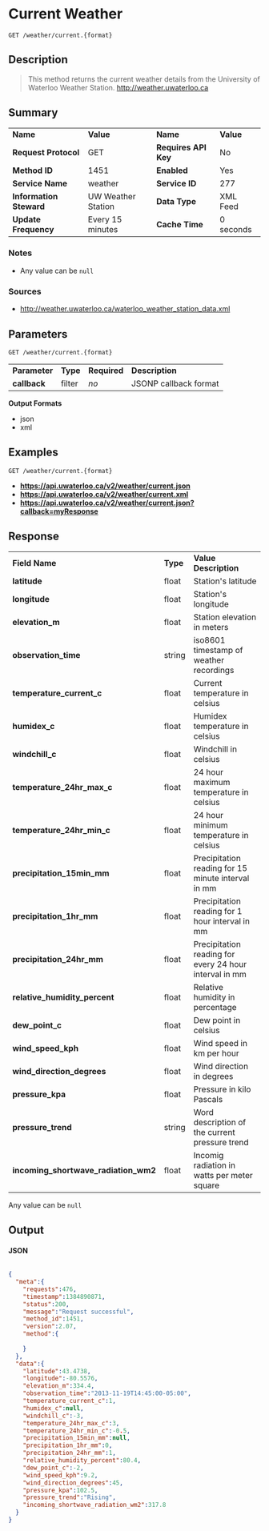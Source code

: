 # Current Weather

```
GET /weather/current.{format}
```

## Description

> This method returns the current weather details from the University of Waterloo Weather Station. http://weather.uwaterloo.ca

## Summary

<table>
  <tr>
    <td><b>Name</b></td>
    <td><b>Value</b></td>
    <td><b><b>Name</b></b></td>
    <td><b>Value</b></td>
  </tr>
  <tr>
    <td><b>Request Protocol</b></td>
    <td>GET</td>
    <td><b>Requires API Key</b></td>
    <td>No</td>
  </tr>
  <tr>
    <td><b>Method ID</b></td>
    <td>1451</td>
    <td><b>Enabled</b></td>
    <td>Yes</td>
  </tr>
  <tr>
    <td><b>Service Name</b></td>
    <td>weather</td>
    <td><b>Service ID</b></td>
    <td>277</td>
  </tr>
  <tr>
    <td><b>Information Steward</b></td>
    <td>UW Weather Station</td>
    <td><b>Data Type</b></td>
    <td>XML Feed</td>
  </tr>
  <tr>
    <td><b>Update Frequency</b></td>
    <td>Every 15 minutes</td>
    <td><b>Cache Time</b></td>
    <td>0 seconds</td>
  </tr>
</table>


### Notes

- Any value can be `null`


### Sources

- http://weather.uwaterloo.ca/waterloo_weather_station_data.xml


## Parameters

```
GET /weather/current.{format}
```

<table>
  <tr>
    <td><b>Parameter</b></td>
    <td><b>Type</b></td>
    <td><b><b>Required</b></b></td>
    <td><b>Description</b></td>
  </tr>
  <tr>
    <td><b>callback</b></td>
    <td>filter</td>
    <td><i>no</i></td>
    <td>JSONP callback format</td>
  </tr>
</table>

**Output Formats**

- json
- xml


## Examples

```
GET /weather/current.{format}
```

- **https://api.uwaterloo.ca/v2/weather/current.json**
- **https://api.uwaterloo.ca/v2/weather/current.xml**
- **https://api.uwaterloo.ca/v2/weather/current.json?callback=myResponse**


## Response

<table>
  <tr>
    <td><b>Field Name</b></td>
    <td><b>Type</b></td>
    <td><b>Value Description</b></td>
  </tr>
  <tr>
    <td><b>latitude</b></td>
    <td>float</td>
    <td>Station's latitude</td>
  </tr>
  <tr>
    <td><b>longitude</b></td>
    <td>float</td>
    <td>Station's longitude</td>
  </tr>
  <tr>
    <td><b>elevation_m</b></td>
    <td>float</td>
    <td>Station elevation in meters</td>
  </tr>
  <tr>
    <td><b>observation_time</b></td>
    <td>string</td>
    <td>iso8601 timestamp of weather recordings</td>
  </tr>
  <tr>
    <td><b>temperature_current_c</b></td>
    <td>float</td>
    <td>Current temperature in celsius</td>
  </tr>
  <tr>
    <td><b>humidex_c</b></td>
    <td>float</td>
    <td>Humidex temperature in celsius</td>
  </tr>
  <tr>
    <td><b>windchill_c</b></td>
    <td>float</td>
    <td>Windchill in celsius</td>
  </tr>
  <tr>
    <td><b>temperature_24hr_max_c</b></td>
    <td>float</td>
    <td>24 hour maximum temperature in celsius</td>
  </tr>
  <tr>
    <td><b>temperature_24hr_min_c</b></td>
    <td>float</td>
    <td>24 hour minimum temperature in celsius</td>
  </tr>
  <tr>
    <td><b>precipitation_15min_mm</b></td>
    <td>float</td>
    <td>Precipitation reading for 15 minute interval in mm</td>
  </tr>
  <tr>
    <td><b>precipitation_1hr_mm</b></td>
    <td>float</td>
    <td>Precipitation reading for 1 hour interval in mm</td>
  </tr>
  <tr>
    <td><b>precipitation_24hr_mm</b></td>
    <td>float</td>
    <td>Precipitation reading for every 24 hour interval in mm</td>
  </tr>
  <tr>
    <td><b>relative_humidity_percent</b></td>
    <td>float</td>
    <td>Relative humidity in percentage</td>
  </tr>
  <tr>
    <td><b>dew_point_c</b></td>
    <td>float</td>
    <td>Dew point in celsius</td>
  </tr>
  <tr>
    <td><b>wind_speed_kph</b></td>
    <td>float</td>
    <td>Wind speed in km per hour</td>
  </tr>
  <tr>
    <td><b>wind_direction_degrees</b></td>
    <td>float</td>
    <td>Wind direction in degrees</td>
  </tr>
  <tr>
    <td><b>pressure_kpa</b></td>
    <td>float</td>
    <td>Pressure in kilo Pascals</td>
  </tr>
  <tr>
    <td><b>pressure_trend</b></td>
    <td>string</td>
    <td>Word description of the current pressure trend</td>
  </tr>
  <tr>
    <td><b>incoming_shortwave_radiation_wm2</b></td>
    <td>float</td>
    <td>Incomig radiation in watts per meter square</td>
  </tr>
</table>


Any value can be `null`

## Output

#### JSON

```json

{
  "meta":{
    "requests":476,
    "timestamp":1384890871,
    "status":200,
    "message":"Request successful",
    "method_id":1451,
    "version":2.07,
    "method":{
      
    }
  },
  "data":{
    "latitude":43.4738,
    "longitude":-80.5576,
    "elevation_m":334.4,
    "observation_time":"2013-11-19T14:45:00-05:00",
    "temperature_current_c":1,
    "humidex_c":null,
    "windchill_c":-3,
    "temperature_24hr_max_c":3,
    "temperature_24hr_min_c":-0.5,
    "precipitation_15min_mm":null,
    "precipitation_1hr_mm":0,
    "precipitation_24hr_mm":1,
    "relative_humidity_percent":80.4,
    "dew_point_c":-2,
    "wind_speed_kph":9.2,
    "wind_direction_degrees":45,
    "pressure_kpa":102.5,
    "pressure_trend":"Rising",
    "incoming_shortwave_radiation_wm2":317.8
  }
}
```

